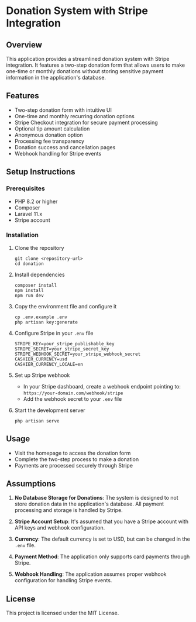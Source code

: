 # Donation System with Stripe Integration

## Overview
This application provides a streamlined donation system with Stripe integration. It features a two-step donation form that allows users to make one-time or monthly donations without storing sensitive payment information in the application's database.

## Features
- Two-step donation form with intuitive UI
- One-time and monthly recurring donation options
- Stripe Checkout integration for secure payment processing
- Optional tip amount calculation
- Anonymous donation option
- Processing fee transparency
- Donation success and cancellation pages
- Webhook handling for Stripe events

## Setup Instructions

### Prerequisites
- PHP 8.2 or higher
- Composer
- Laravel 11.x
- Stripe account

### Installation
1. Clone the repository
   ```
   git clone <repository-url>
   cd donation
   ```

2. Install dependencies
   ```
   composer install
   npm install
   npm run dev
   ```

3. Copy the environment file and configure it
   ```
   cp .env.example .env
   php artisan key:generate
   ```

4. Configure Stripe in your `.env` file
   ```
   STRIPE_KEY=your_stripe_publishable_key
   STRIPE_SECRET=your_stripe_secret_key
   STRIPE_WEBHOOK_SECRET=your_stripe_webhook_secret
   CASHIER_CURRENCY=usd
   CASHIER_CURRENCY_LOCALE=en
   ```

5. Set up Stripe webhook
   - In your Stripe dashboard, create a webhook endpoint pointing to: `https://your-domain.com/webhook/stripe`
   - Add the webhook secret to your `.env` file

6. Start the development server
   ```
   php artisan serve
   ```

## Usage
- Visit the homepage to access the donation form
- Complete the two-step process to make a donation
- Payments are processed securely through Stripe

## Assumptions

1. **No Database Storage for Donations**: The system is designed to not store donation data in the application's database. All payment processing and storage is handled by Stripe.

2. **Stripe Account Setup**: It's assumed that you have a Stripe account with API keys and webhook configuration.

3. **Currency**: The default currency is set to USD, but can be changed in the `.env` file.

4. **Payment Method**: The application only supports card payments through Stripe.

5. **Webhook Handling**: The application assumes proper webhook configuration for handling Stripe events.

## License
This project is licensed under the MIT License.
